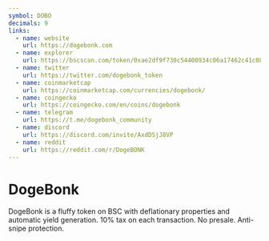 ```yaml
---
symbol: DOBO
decimals: 9
links:
  - name: website
    url: https://dogebonk.com
  - name: explorer
    url: https://bscscan.com/token/0xae2df9f730c54400934c06a17462c41c08a06ed8
  - name: twitter
    url: https://twitter.com/dogebonk_token
  - name: coinmarketcap
    url: https://coinmarketcap.com/currencies/dogebonk/
  - name: coingecko
    url: https://coingecko.com/en/coins/dogebonk
  - name: telegram
    url: https://t.me/dogebonk_community
  - name: discord
    url: https://discord.com/invite/AxdDSjJ8VP
  - name: reddit
    url: https://reddit.com/r/DogeBONK
---
```


# DogeBonk

DogeBonk is a fluffy token on BSC with deflationary properties and automatic yield generation. 10% tax on each transaction. No presale. Anti-snipe protection.
